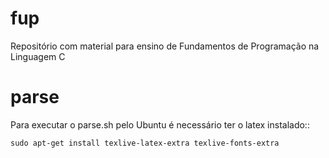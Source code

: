 fup
===

Repositório com material para ensino de Fundamentos de Programação na Linguagem C

parse
=====

Para executar o parse.sh pelo Ubuntu é necessário ter o latex instalado::

    sudo apt-get install texlive-latex-extra texlive-fonts-extra


